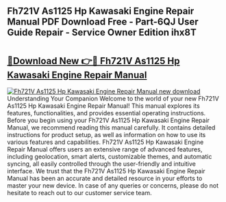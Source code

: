 ## Fh721V As1125 Hp Kawasaki Engine Repair Manual PDF Download Free - Part-6QJ User Guide Repair - Service Owner Edition ihx8T

# <h2><a href="http://bc58504.oget.top/?id=Fh721V+As1125+Hp+Kawasaki+Engine+Repair+Manual">🔗Download New 👉🔴 Fh721V As1125 Hp Kawasaki Engine Repair Manual</a></h2>

[![Fh721V As1125 Hp Kawasaki Engine Repair Manual new download](https://i.imgur.com/5g1atiW.png)](http://bc58504.oget.top/?id=Fh721V+As1125+Hp+Kawasaki+Engine+Repair+Manual)
Understanding Your Companion Welcome to the world of your new Fh721V As1125 Hp Kawasaki Engine Repair Manual! This manual explores its features, functionalities, and provides essential operating instructions. Before you begin using your Fh721V As1125 Hp Kawasaki Engine Repair Manual, we recommend reading this manual carefully. It contains detailed instructions for product setup, as well as information on how to use its various features and capabilities. Fh721V As1125 Hp Kawasaki Engine Repair Manual offers users an extensive range of advanced features, including geolocation, smart alerts, customizable themes, and automatic syncing, all easily controlled through the user-friendly and intuitive interface. We trust that the Fh721V As1125 Hp Kawasaki Engine Repair Manual has been an accurate and detailed resource in your efforts to master your new device. In case of any queries or concerns, please do not hesitate to reach out to our customer service team.
